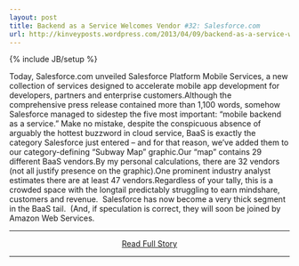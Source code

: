 ```yaml
---
layout: post
title: Backend as a Service Welcomes Vendor #32: Salesforce.com
url: http://kinveyposts.wordpress.com/2013/04/09/backend-as-a-service-welcomes-vendor-32-salesforce-com/
---
```

{% include JB/setup %}<p>Today, Salesforce.com unveiled Salesforce Platform Mobile Services, a new collection of services designed to accelerate mobile app development for developers, partners and enterprise customers.Although the comprehensive press release contained more than 1,100 words, somehow Salesforce managed to sidestep the five most important: “mobile backend as a service.” Make no mistake, despite the conspicuous absence of arguably the hottest buzzword in cloud service, BaaS is exactly the category Salesforce just entered – and for that reason, we’ve added them to our category-defining “Subway Map” graphic.Our “map” contains 29 different BaaS vendors.By my personal calculations, there are 32 vendors (not all justify presence on the graphic).One prominent industry analyst estimates there are at least 47 vendors.Regardless of your tally, this is a crowded space with the longtail predictably struggling to earn mindshare, customers and revenue.  Salesforce has now become a very thick segment in the BaaS tail.  (And, if speculation is correct, they will soon be joined by Amazon Web Services.</p>
<hr /><p align='center'><a href="http://kinveyposts.wordpress.com/2013/04/09/backend-as-a-service-welcomes-vendor-32-salesforce-com/" style='padding:15px;'>Read Full Story</a></p><hr />
